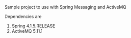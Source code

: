 Sample project to use with Spring Messaging and ActiveMQ

Dependencies are

1. Spring 4.1.5.RELEASE
1. ActiveMQ 5.11.1
